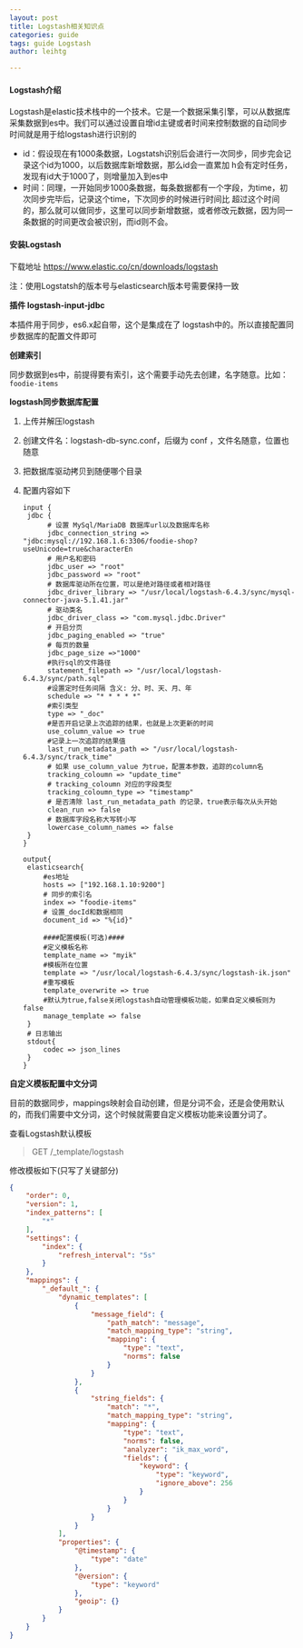 ```yaml
---
layout: post
title: Logstash相关知识点
categories: guide
tags: guide Logstash
author: leihtg

---
```




####  Logstash介绍

Logstash是elastic技术栈中的一个技术。它是一个数据采集引擎，可以从数据库采集数据到es中。我们可以通过设置自增id主键或者时间来控制数据的自动同步 时间就是用于给logstash进行识别的

* id：假设现在有1000条数据，Logstatsh识别后会进行一次同步，同步完会记录这个id为1000，以后数据库新增数据，那么id会一直累加 h会有定时任务，发现有id大于1000了，则增量加入到es中 
* 时间：同理，一开始同步1000条数据，每条数据都有一个字段，为time，初次同步完毕后，记录这个time，下次同步的时候进行时间比 超过这个时间的，那么就可以做同步，这里可以同步新增数据，或者修改元数据，因为同一条数据的时间更改会被识别，而id则不会。

#### **安装Logstash**

下载地址 https://www.elastic.co/cn/downloads/logstash

注：使用Logstatsh的版本号与elasticsearch版本号需要保持一致

**插件 logstash-input-jdbc**

本插件用于同步，es6.x起自带，这个是集成在了 logstash中的。所以直接配置同步数据库的配置文件即可

**创建索引**

同步数据到es中，前提得要有索引，这个需要手动先去创建，名字随意。比如： `foodie-items`

**logstash同步数据库配置**

1. 上传并解压logstash

2. 创建文件名：logstash-db-sync.conf，后缀为 conf ，文件名随意，位置也随意

3. 把数据库驱动拷贝到随便哪个目录

4. 配置内容如下

   ```
   input {
   	jdbc {         
   		 # 设置 MySql/MariaDB 数据库url以及数据库名称         
   		 jdbc_connection_string => "jdbc:mysql://192.168.1.6:3306/foodie-shop?useUnicode=true&characterEn        
   		 # 用户名和密码         
   		 jdbc_user => "root"         
   		 jdbc_password => "root"         
   		 # 数据库驱动所在位置，可以是绝对路径或者相对路径         
   		 jdbc_driver_library => "/usr/local/logstash-6.4.3/sync/mysql-connector-java-5.1.41.jar"         
   		 # 驱动类名         
   		 jdbc_driver_class => "com.mysql.jdbc.Driver"         
   		 # 开启分页         
   		 jdbc_paging_enabled => "true" 
   		 # 每页的数量
   		 jdbc_page_size =>"1000"
   		 #执行sql的文件路径
   		 statement_filepath => "/usr/local/logstash-6.4.3/sync/path.sql"
   		 #设置定时任务间隔 含义: 分、时、天、月、年
   		 schedule => "* * * * *"
   		 #索引类型
   		 type => "_doc"
   		 #是否开启记录上次追踪的结果，也就是上次更新的时间
   		 use_column_value => true
   		 #记录上一次追踪的结果值
   		 last_run_metadata_path => "/usr/local/logstash-6.4.3/sync/track_time"
   		 # 如果 use_column_value 为true，配置本参数，追踪的column名
   		 tracking_coloumn => "update_time"
   		 # tracking_coloumn 对应的字段类型
   		 tracking_coloumn_type => "timestamp"
   		 # 是否清除 last_run_metadata_path 的记录，true表示每次从头开始
   		 clean_run => false
   		 # 数据库字段名称大写转小写
   		 lowercase_column_names => false
   	}
   }
   
   output{
   	elasticsearch{
   		#es地址
   		hosts => ["192.168.1.10:9200"]
   		# 同步的索引名
   		index => "foodie-items"
   		# 设置_docId和数据相同
   		document_id => "%{id}"
   		
   		####配置模板(可选)####
   		#定义模板名称
   		template_name => "myik"
   		#模板所在位置
   		template => "/usr/local/logstash-6.4.3/sync/logstash-ik.json"
   		#重写模板
   		template_overwrite => true
   		#默认为true,false关闭logstash自动管理模板功能，如果自定义模板则为false
   		manage_template => false
   	}
   	# 日志输出
   	stdout{
   		codec => json_lines
   	}
   }
   ```

   

**自定义模板配置中文分词**

目前的数据同步，mappings映射会自动创建，但是分词不会，还是会使用默认的，而我们需要中文分词，这个时候就需要自定义模板功能来设置分词了。

查看Logstash默认模板

> GET     /_template/logstash 

修改模板如下(只写了关键部分)

```json
{
	"order": 0,
	"version": 1,
	"index_patterns": [
		"*"
	],
	"settings": {
		"index": {
			"refresh_interval": "5s"
		}
	},
	"mappings": {
		"_default_": {
			"dynamic_templates": [
				{
					"message_field": {
						"path_match": "message",
						"match_mapping_type": "string",
						"mapping": {
							"type": "text",
							"norms": false
						}
					}
				},
				{
					"string_fields": {
						"match": "*",
						"match_mapping_type": "string",
						"mapping": {
							"type": "text",
							"norms": false,
							"analyzer": "ik_max_word",
							"fields": {
								"keyword": {
									"type": "keyword",
									"ignore_above": 256
								}
							}
						}
					}
				}
			],
			"properties": {
				"@timestamp": {
					"type": "date"
				},
				"@version": {
					"type": "keyword"
				},
				"geoip": {}
			}
		}
	}
}
```

